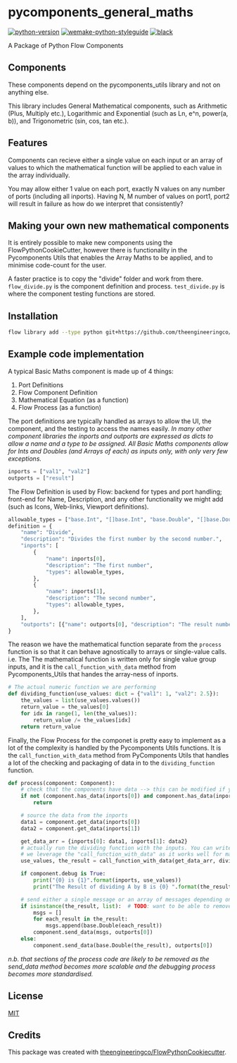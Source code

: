 # pycomponents_general_maths

[![python-version](https://img.shields.io/badge/python-3.6%2B-blue)]()
[![wemake-python-styleguide](https://img.shields.io/badge/style-wemake-000000.svg)](https://github.com/wemake-services/wemake-python-styleguide)
[![black](https://img.shields.io/badge/code%20style-black-000000.svg)](https://github.com/psf/black)

A Package of Python Flow Components

## Components
These components depend on the pycomponents_utils library and not on anything else.

This library includes General Mathematical components, such as Arithmetic (Plus, Multiply etc.), Logarithmic and Exponential (such as Ln, e^n, power(a, b)), and Trigonometric (sin, cos, tan etc.).

## Features
Components can recieve either a single value on each input or an array of values to which the mathematical function will be applied to each value in the array individually.

You may allow either 1 value on each port, exactly N values on any number of ports (including all inports).
Having N, M number of values on port1, port2 will result in failure as how do we interpret that consistently?

## Making your own new mathematical components
It is entirely possible to make new components using the FlowPythonCookieCutter, however there is functionality in the Pycomponents Utils that enables the Array Maths to be applied, and to minimise code-count for the user.

A faster practice is to copy the "divide" folder and work from there. `flow_divide.py` is the component definition and process. `test_divide.py` is where the component testing functions are stored.

## Installation

```bash
flow library add --type python git+https://github.com/theengineeringco/pycomponents_general_maths.git
```
## Example code implementation
A typical Basic Maths component is made up of 4 things:
1. Port Definitions
2. Flow Component Definition
3. Mathematical Equation (as a function)
4. Flow Process (as a function) 

The port definitions are typically handled as arrays to allow the UI, the component, and the testing to access the names easily. *In many other component libraries the inports and outports are expressed as dicts to allow a name and a type to be assigned. All Basic Maths components allow for Ints and Doubles (and Arrays of each) as inputs only, with only very few exceptions.* 

```python
inports = ["val1", "val2"]
outports = ["result"]
```

The Flow Definition is used by Flow: backend for types and port handling; front-end for Name, Description, and any other functionality we might add (such as Icons, Web-links, Viewport definitions).

```python
allowable_types = ["base.Int", "[]base.Int", "base.Double", "[]base.Double"]
definition = {
    "name": "Divide",
    "description": "Divides the first number by the second number.",
    "inports": [
        {
            "name": inports[0],
            "description": "The first number",
            "types": allowable_types,
        },
        {
            "name": inports[1],
            "description": "The second number",
            "types": allowable_types,
        },
    ],
    "outports": [{"name": outports[0], "description": "The result number", "types": allowable_types}],
}
```

The reason we have the mathematical function separate from the `process` function is so that it can behave agnostically to arrays or single-value calls. i.e. The The mathematical function is written only for single value group inputs, and it is the `call_function_with_data` method from Pycomponents_Utils that handes the array-ness of inports.

```python
# The actual numeric function we are performing
def dividing_function(use_values: dict = {"val1": 1, "val2": 2.5}):
    the_values = list(use_values.values())
    return_value = the_values[0]
    for idx in range(1, len(the_values)):
        return_value /= the_values[idx]
    return return_value
````

Finally, the Flow Process for the componet is pretty easy to implement as a lot of the complexity is handled by the Pycomponents Utils functions.
It is the `call_function_with_data` method from PyComponents Utils that handles a lot of the checking and packaging of data in to the `dividing_function` function.

```python
def process(component: Component):
    # check that the components have data --> this can be modified if you want to set explicit defaults etc.
    if not (component.has_data(inports[0]) and component.has_data(inports[1])):
        return

    # source the data from the inports
    data1 = component.get_data(inports[0])
    data2 = component.get_data(inports[1])

    get_data_arr = {inports[0]: data1, inports[1]: data2}
    # actually run the dividing function with the inputs. You can write the function explicitly instead but
    # we leverage the "call_function_with_data" as it works well for maths functions
    use_values, the_result = call_function_with_data(get_data_arr, dividing_function)

    if component.debug is True:
        print("{0} is {1}".format(inports, use_values))
        print("The Result of dividing A by B is {0} ".format(the_result))

    # send either a single message or an array of messages depending on how many inputs/outputs you make
    if isinstance(the_result, list):  # TODO: want to be able to remove this
        msgs = []
        for each_result in the_result:
            msgs.append(base.Double(each_result))
        component.send_data(msgs, outports[0])
    else:
        component.send_data(base.Double(the_result), outports[0])
```

*n.b. that sections of the process code are likely to be removed as the send_data method becomes more scalable and the debugging process becomes more standardised.*

## License

[MIT](https://github.com/theengineeringco/pycomponents_general_maths/blob/master/LICENSE)

## Credits

This package was created with [theengineeringco/FlowPythonCookiecutter](https://github.com/theengineeringco/FlowPythonCookiecutter).
